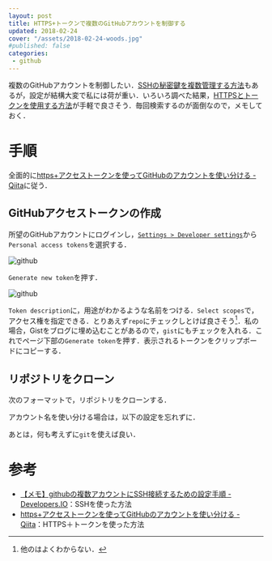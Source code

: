 ```yaml
---
layout: post
title: HTTPS+トークンで複数のGitHubアカウントを制御する
updated: 2018-02-24
cover: "/assets/2018-02-24-woods.jpg"
#published: false
categories:
 - github
---
```


複数のGitHubアカウントを制御したい．[SSHの秘密鍵を複数管理する方法](https://dev.classmethod.jp/tool/github-ssh-sub-account-setting/)もあるが，設定が結構大変で私には荷が重い．いろいろ調べた結果，[HTTPSとトークンを使用する方法](https://qiita.com/tq_jappy/items/6e2f81f372e4abaa5139)が手軽で良さそう．毎回検索するのが面倒なので，メモしておく．

# 手順

全面的に[https+アクセストークンを使ってGitHubのアカウントを使い分ける - Qiita](https://qiita.com/tq_jappy/items/6e2f81f372e4abaa5139)に従う．

## GitHubアクセストークンの作成

所望のGitHubアカウントにログインし，[`Settings > Developer settings`](https://github.com/settings/developers)から`Personal access tokens`を選択する．

![github]({{site.baseurl}}/assets/2018-02-24-github-token.png)

`Generate new token`を押す．

![github]({{site.baseurl}}/assets/2018-02-24-github-options.png)

`Token description`に，用途がわかるような名前をつける．`Select scopes`で，アクセス権を指定できる．とりあえず`repo`にチェックしとけば良さそう[^1]．私の場合，Gistをブログに埋め込むことがあるので，`gist`にもチェックを入れる．これでページ下部の`Generate token`を押す．表示されるトークンをクリップボードにコピーする．

## リポジトリをクローン

次のフォーマットで，リポジトリをクローンする．

<script src="https://gist.github.com/haltaro/82a7e2f6628df832e0ba78aca62a9865.js"></script>

アカウント名を使い分ける場合は，以下の設定を忘れずに．

<script src="https://gist.github.com/haltaro/b23267dfbd159ace2178f805380e48ad.js"></script>

あとは，何も考えずに`git`を使えば良い．

[^1]: 他のはよくわからない．

# 参考

- [【メモ】githubの複数アカウントにSSH接続するための設定手順 - Developers.IO](https://dev.classmethod.jp/tool/github-ssh-sub-account-setting/)：SSHを使った方法
- [https+アクセストークンを使ってGitHubのアカウントを使い分ける - Qiita](https://qiita.com/tq_jappy/items/6e2f81f372e4abaa5139)：HTTPS＋トークンを使った方法
